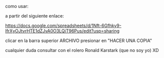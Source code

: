 como usar:

a partir del siguiente enlace:

https://docs.google.com/spreadsheets/d/1Nft-6Gfhky9-lfrXyOJtvrHTE1dZJvA0O3LQiT96Pus/edit?usp=sharing

clicar en la barra superior ARCHIVO
presionar en "HACER UNA COPIA" 
  
cualquier duda consultar con el rolero Ronald Karstark (que no soy yo) XD
